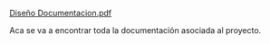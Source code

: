 [Diseño Documentacion.pdf](https://github.com/Nico993/Circulo-de-sangre/files/8455676/Diseno.Documentacion.pdf)


Aca se va a encontrar toda la documentación asociada al proyecto.
